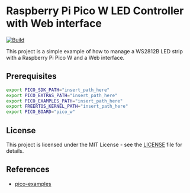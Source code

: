 # Raspberry Pi Pico W LED Controller with Web interface

[![Build](https://github.com/mldxo/pico-led-controller/actions/workflows/cmake.yml/badge.svg)](https://github.com/mldxo/pico-led-controller/actions/workflows/cmake.yml)

This project is a simple example of how to manage a WS2812B LED strip with a Raspberry Pi Pico W and a Web interface.

## Prerequisites

```bash
export PICO_SDK_PATH="insert_path_here"
export PICO_EXTRAS_PATH="insert_path_here"
export PICO_EXAMPLES_PATH="insert_path_here"
export FREERTOS_KERNEL_PATH="insert_path_here"
export PICO_BOARD="pico_w"
```

## License

This project is licensed under the MIT License - see the [LICENSE](LICENSE) file for details.

## References

- [pico-examples](https://github.com/raspberrypi/pico-examples)
